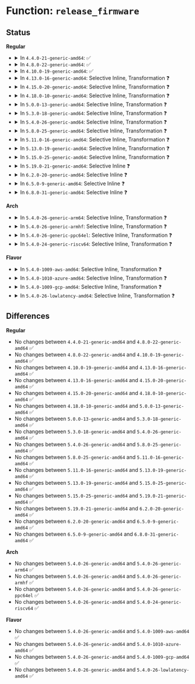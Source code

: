 # Function: <code>release_firmware</code>

## Status
<b>Regular</b>
<ul>
<li>
<details>
<summary>In <code>4.4.0-21-generic-amd64</code>: ✅</summary>

```c
void release_firmware(const struct firmware * fw)
```

```json
{
  "name": "release_firmware",
  "collision_type": "Unique Global",
  "inline_type": "No",
  "funcs": [
    {
      "addr": 18446744071584477040,
      "name": "release_firmware",
      "external": true,
      "loc": "drivers/base/firmware_class.c:1245",
      "file": "drivers/base/firmware_class.c",
      "inline": "seen, unknown",
      "caller_inline": [],
      "caller_func": [
        "arch/x86/kernel/cpu/microcode/intel.c:request_microcode_fw",
        "arch/x86/kernel/cpu/microcode/amd.c:request_microcode_amd",
        "drivers/base/firmware_class.c:_request_firmware"
      ]
    }
  ],
  "symbols": [
    {
      "addr": 18446744071584477040,
      "name": "release_firmware",
      "section": ".text",
      "bind": "STB_GLOBAL",
      "size": 102
    }
  ]
}
```
</details>
</li>
<li>
<details>
<summary>In <code>4.8.0-22-generic-amd64</code>: ✅</summary>

```c
void release_firmware(const struct firmware * fw)
```

```json
{
  "name": "release_firmware",
  "collision_type": "Unique Global",
  "inline_type": "No",
  "funcs": [
    {
      "addr": 18446744071584822448,
      "name": "release_firmware",
      "external": true,
      "loc": "drivers/base/firmware_class.c:1293",
      "file": "drivers/base/firmware_class.c",
      "inline": "seen, unknown",
      "caller_inline": [],
      "caller_func": [
        "arch/x86/kernel/cpu/microcode/intel.c:request_microcode_fw",
        "arch/x86/kernel/cpu/microcode/amd.c:request_microcode_amd",
        "drivers/base/firmware_class.c:_request_firmware"
      ]
    }
  ],
  "symbols": [
    {
      "addr": 18446744071584822448,
      "name": "release_firmware",
      "section": ".text",
      "bind": "STB_GLOBAL",
      "size": 102
    }
  ]
}
```
</details>
</li>
<li>
<details>
<summary>In <code>4.10.0-19-generic-amd64</code>: ✅</summary>

```c
void release_firmware(const struct firmware * fw)
```

```json
{
  "name": "release_firmware",
  "collision_type": "Unique Global",
  "inline_type": "No",
  "funcs": [
    {
      "addr": 18446744071585015872,
      "name": "release_firmware",
      "external": true,
      "loc": "drivers/base/firmware_class.c:1328",
      "file": "drivers/base/firmware_class.c",
      "inline": "seen, unknown",
      "caller_inline": [],
      "caller_func": [
        "arch/x86/kernel/cpu/microcode/intel.c:request_microcode_fw",
        "arch/x86/kernel/cpu/microcode/amd.c:request_microcode_amd",
        "drivers/base/firmware_class.c:_request_firmware",
        "drivers/input/touchscreen/elants_i2c.c:write_update_fw"
      ]
    }
  ],
  "symbols": [
    {
      "addr": 18446744071585015872,
      "name": "release_firmware",
      "section": ".text",
      "bind": "STB_GLOBAL",
      "size": 102
    }
  ]
}
```
</details>
</li>
<li>
<details>
<summary>In <code>4.13.0-16-generic-amd64</code>: Selective Inline, Transformation ❓</summary>

```c
void release_firmware(const struct firmware * fw)
```

```json
{
  "name": "release_firmware",
  "collision_type": "Unique Global",
  "inline_type": "Selective",
  "funcs": [
    {
      "addr": 18446744071585103060,
      "name": "release_firmware",
      "external": true,
      "loc": "drivers/base/firmware_class.c:1328",
      "file": "drivers/base/firmware_class.c",
      "inline": "not declared, inlined",
      "caller_inline": [
        "drivers/base/firmware_class.c:_request_firmware"
      ],
      "caller_func": [
        "arch/x86/kernel/cpu/microcode/intel.c:request_microcode_fw",
        "arch/x86/kernel/cpu/microcode/amd.c:request_microcode_amd",
        "drivers/base/firmware_class.c:_request_firmware",
        "drivers/input/touchscreen/elants_i2c.c:write_update_fw"
      ]
    }
  ],
  "symbols": [
    {
      "addr": 18446744071585100656,
      "name": "release_firmware.part.12",
      "section": ".text",
      "bind": "STB_LOCAL",
      "size": 105
    },
    {
      "addr": 18446744071585100768,
      "name": "release_firmware",
      "section": ".text",
      "bind": "STB_GLOBAL",
      "size": 23
    }
  ]
}
```
</details>
</li>
<li>
<details>
<summary>In <code>4.15.0-20-generic-amd64</code>: Selective Inline, Transformation ❓</summary>

```c
void release_firmware(const struct firmware * fw)
```

```json
{
  "name": "release_firmware",
  "collision_type": "Unique Global",
  "inline_type": "Selective",
  "funcs": [
    {
      "addr": 18446744071585528963,
      "name": "release_firmware",
      "external": true,
      "loc": "drivers/base/firmware_class.c:1335",
      "file": "drivers/base/firmware_class.c",
      "inline": "not declared, inlined",
      "caller_inline": [
        "drivers/base/firmware_class.c:_request_firmware"
      ],
      "caller_func": [
        "arch/x86/kernel/cpu/microcode/intel.c:request_microcode_fw",
        "arch/x86/kernel/cpu/microcode/amd.c:request_microcode_amd",
        "drivers/base/firmware_class.c:_request_firmware",
        "drivers/input/touchscreen/elants_i2c.c:write_update_fw"
      ]
    }
  ],
  "symbols": [
    {
      "addr": 18446744071585527024,
      "name": "release_firmware.part.12",
      "section": ".text",
      "bind": "STB_LOCAL",
      "size": 105
    },
    {
      "addr": 18446744071585527136,
      "name": "release_firmware",
      "section": ".text",
      "bind": "STB_GLOBAL",
      "size": 23
    }
  ]
}
```
</details>
</li>
<li>
<details>
<summary>In <code>4.18.0-10-generic-amd64</code>: Selective Inline, Transformation ❓</summary>

```c
void release_firmware(const struct firmware * fw)
```

```json
{
  "name": "release_firmware",
  "collision_type": "Unique Global",
  "inline_type": "Selective",
  "funcs": [
    {
      "addr": 18446744071585770307,
      "name": "release_firmware",
      "external": true,
      "loc": "drivers/base/firmware_loader/main.c:746",
      "file": "drivers/base/firmware_loader/main.c",
      "inline": "not declared, inlined",
      "caller_inline": [
        "drivers/base/firmware_loader/main.c:_request_firmware"
      ],
      "caller_func": [
        "arch/x86/kernel/cpu/microcode/intel.c:request_microcode_fw",
        "arch/x86/kernel/cpu/microcode/amd.c:request_microcode_amd",
        "drivers/base/firmware_loader/main.c:_request_firmware",
        "drivers/input/touchscreen/elants_i2c.c:write_update_fw"
      ]
    }
  ],
  "symbols": [
    {
      "addr": 18446744071585768560,
      "name": "release_firmware.part.9",
      "section": ".text",
      "bind": "STB_LOCAL",
      "size": 96
    },
    {
      "addr": 18446744071585768656,
      "name": "release_firmware",
      "section": ".text",
      "bind": "STB_GLOBAL",
      "size": 22
    }
  ]
}
```
</details>
</li>
<li>
<details>
<summary>In <code>5.0.0-13-generic-amd64</code>: Selective Inline, Transformation ❓</summary>

```c
void release_firmware(const struct firmware * fw)
```

```json
{
  "name": "release_firmware",
  "collision_type": "Unique Global",
  "inline_type": "Selective",
  "funcs": [
    {
      "addr": 18446744071585903435,
      "name": "release_firmware",
      "external": true,
      "loc": "drivers/base/firmware_loader/main.c:755",
      "file": "drivers/base/firmware_loader/main.c",
      "inline": "not declared, inlined",
      "caller_inline": [
        "drivers/base/firmware_loader/main.c:_request_firmware"
      ],
      "caller_func": [
        "arch/x86/kernel/cpu/microcode/intel.c:request_microcode_fw",
        "arch/x86/kernel/cpu/microcode/amd.c:request_microcode_amd",
        "drivers/base/firmware_loader/main.c:_request_firmware",
        "drivers/input/touchscreen/elants_i2c.c:write_update_fw"
      ]
    }
  ],
  "symbols": [
    {
      "addr": 18446744071585902160,
      "name": "release_firmware.part.9",
      "section": ".text",
      "bind": "STB_LOCAL",
      "size": 96
    },
    {
      "addr": 18446744071585902256,
      "name": "release_firmware",
      "section": ".text",
      "bind": "STB_GLOBAL",
      "size": 22
    }
  ]
}
```
</details>
</li>
<li>
<details>
<summary>In <code>5.3.0-18-generic-amd64</code>: Selective Inline, Transformation ❓</summary>

```c
void release_firmware(const struct firmware * fw)
```

```json
{
  "name": "release_firmware",
  "collision_type": "Unique Global",
  "inline_type": "Selective",
  "funcs": [
    {
      "addr": 18446744071586143045,
      "name": "release_firmware",
      "external": true,
      "loc": "drivers/base/firmware_loader/main.c:945",
      "file": "drivers/base/firmware_loader/main.c",
      "inline": "not declared, inlined",
      "caller_inline": [
        "drivers/base/firmware_loader/main.c:_request_firmware"
      ],
      "caller_func": [
        "arch/x86/kernel/cpu/microcode/intel.c:request_microcode_fw",
        "arch/x86/kernel/cpu/microcode/amd.c:request_microcode_amd",
        "drivers/base/firmware_loader/main.c:_request_firmware",
        "drivers/input/touchscreen/elants_i2c.c:write_update_fw"
      ]
    }
  ],
  "symbols": [
    {
      "addr": 18446744071586141072,
      "name": "release_firmware.part.0",
      "section": ".text",
      "bind": "STB_LOCAL",
      "size": 102
    },
    {
      "addr": 18446744071586141184,
      "name": "release_firmware",
      "section": ".text",
      "bind": "STB_GLOBAL",
      "size": 22
    }
  ]
}
```
</details>
</li>
<li>
<details>
<summary>In <code>5.4.0-26-generic-amd64</code>: Selective Inline, Transformation ❓</summary>

```c
void release_firmware(const struct firmware * fw)
```

```json
{
  "name": "release_firmware",
  "collision_type": "Unique Global",
  "inline_type": "Selective",
  "funcs": [
    {
      "addr": 18446744071586291525,
      "name": "release_firmware",
      "external": true,
      "loc": "drivers/base/firmware_loader/main.c:945",
      "file": "drivers/base/firmware_loader/main.c",
      "inline": "not declared, inlined",
      "caller_inline": [
        "drivers/base/firmware_loader/main.c:_request_firmware"
      ],
      "caller_func": [
        "arch/x86/kernel/cpu/microcode/intel.c:request_microcode_fw",
        "arch/x86/kernel/cpu/microcode/amd.c:request_microcode_amd",
        "drivers/base/firmware_loader/main.c:_request_firmware",
        "drivers/input/touchscreen/elants_i2c.c:write_update_fw",
        "drivers/remoteproc/remoteproc_core.c:rproc_boot",
        "drivers/remoteproc/remoteproc_core.c:rproc_trigger_recovery",
        "drivers/remoteproc/remoteproc_core.c:rproc_auto_boot_callback"
      ]
    }
  ],
  "symbols": [
    {
      "addr": 18446744071586289552,
      "name": "release_firmware.part.0",
      "section": ".text",
      "bind": "STB_LOCAL",
      "size": 102
    },
    {
      "addr": 18446744071586289664,
      "name": "release_firmware",
      "section": ".text",
      "bind": "STB_GLOBAL",
      "size": 22
    }
  ]
}
```
</details>
</li>
<li>
<details>
<summary>In <code>5.8.0-25-generic-amd64</code>: Selective Inline, Transformation ❓</summary>

```c
void release_firmware(const struct firmware * fw)
```

```json
{
  "name": "release_firmware",
  "collision_type": "Unique Global",
  "inline_type": "Selective",
  "funcs": [
    {
      "addr": 18446744071587061613,
      "name": "release_firmware",
      "external": true,
      "loc": "drivers/base/firmware_loader/main.c:976",
      "file": "drivers/base/firmware_loader/main.c",
      "inline": "not declared, inlined",
      "caller_inline": [
        "drivers/base/firmware_loader/main.c:_request_firmware"
      ],
      "caller_func": [
        "arch/x86/kernel/cpu/microcode/intel.c:request_microcode_fw",
        "arch/x86/kernel/cpu/microcode/amd.c:request_microcode_amd",
        "drivers/base/firmware_loader/main.c:_request_firmware",
        "drivers/input/touchscreen/elants_i2c.c:elants_i2c_fw_update",
        "drivers/remoteproc/remoteproc_core.c:rproc_boot",
        "drivers/remoteproc/remoteproc_core.c:rproc_trigger_recovery",
        "drivers/remoteproc/remoteproc_core.c:rproc_auto_boot_callback"
      ]
    }
  ],
  "symbols": [
    {
      "addr": 18446744071587059184,
      "name": "release_firmware.part.0",
      "section": ".text",
      "bind": "STB_LOCAL",
      "size": 106
    },
    {
      "addr": 18446744071587059296,
      "name": "release_firmware",
      "section": ".text",
      "bind": "STB_GLOBAL",
      "size": 22
    }
  ]
}
```
</details>
</li>
<li>
<details>
<summary>In <code>5.11.0-16-generic-amd64</code>: Selective Inline, Transformation ❓</summary>

```c
void release_firmware(const struct firmware * fw)
```

```json
{
  "name": "release_firmware",
  "collision_type": "Unique Global",
  "inline_type": "Selective",
  "funcs": [
    {
      "addr": 18446744071587146206,
      "name": "release_firmware",
      "external": true,
      "loc": "drivers/base/firmware_loader/main.c:1049",
      "file": "drivers/base/firmware_loader/main.c",
      "inline": "not declared, inlined",
      "caller_inline": [
        "drivers/base/firmware_loader/main.c:_request_firmware"
      ],
      "caller_func": [
        "arch/x86/kernel/cpu/microcode/intel.c:request_microcode_fw",
        "arch/x86/kernel/cpu/microcode/amd.c:request_microcode_amd",
        "drivers/base/firmware_loader/main.c:_request_firmware",
        "drivers/input/touchscreen/elants_i2c.c:elants_i2c_fw_update",
        "drivers/remoteproc/remoteproc_core.c:rproc_boot",
        "drivers/remoteproc/remoteproc_core.c:rproc_trigger_recovery",
        "drivers/remoteproc/remoteproc_core.c:rproc_auto_boot_callback",
        "net/core/devlink.c:devlink_compat_flash_update",
        "net/core/devlink.c:devlink_nl_cmd_flash_update"
      ]
    }
  ],
  "symbols": [
    {
      "addr": 18446744071587143360,
      "name": "release_firmware.part.0",
      "section": ".text",
      "bind": "STB_LOCAL",
      "size": 106
    },
    {
      "addr": 18446744071587143472,
      "name": "release_firmware",
      "section": ".text",
      "bind": "STB_GLOBAL",
      "size": 22
    }
  ]
}
```
</details>
</li>
<li>
<details>
<summary>In <code>5.13.0-19-generic-amd64</code>: Selective Inline, Transformation ❓</summary>

```c
void release_firmware(const struct firmware * fw)
```

```json
{
  "name": "release_firmware",
  "collision_type": "Unique Global",
  "inline_type": "Selective",
  "funcs": [
    {
      "addr": 18446744071587033460,
      "name": "release_firmware",
      "external": true,
      "loc": "drivers/base/firmware_loader/main.c:1053",
      "file": "drivers/base/firmware_loader/main.c",
      "inline": "not declared, inlined",
      "caller_inline": [
        "drivers/base/firmware_loader/main.c:_request_firmware"
      ],
      "caller_func": [
        "arch/x86/kernel/cpu/microcode/intel.c:request_microcode_fw",
        "arch/x86/kernel/cpu/microcode/amd.c:request_microcode_amd",
        "drivers/base/firmware_loader/main.c:_request_firmware",
        "drivers/input/touchscreen/elants_i2c.c:elants_i2c_fw_update",
        "drivers/remoteproc/remoteproc_core.c:rproc_boot",
        "drivers/remoteproc/remoteproc_core.c:rproc_trigger_recovery",
        "drivers/remoteproc/remoteproc_core.c:rproc_auto_boot_callback",
        "net/core/devlink.c:devlink_compat_flash_update",
        "net/core/devlink.c:devlink_nl_cmd_flash_update"
      ]
    }
  ],
  "symbols": [
    {
      "addr": 18446744071587030480,
      "name": "release_firmware.part.0",
      "section": ".text",
      "bind": "STB_LOCAL",
      "size": 106
    },
    {
      "addr": 18446744071587030592,
      "name": "release_firmware",
      "section": ".text",
      "bind": "STB_GLOBAL",
      "size": 22
    }
  ]
}
```
</details>
</li>
<li>
<details>
<summary>In <code>5.15.0-25-generic-amd64</code>: Selective Inline, Transformation ❓</summary>

```c
void release_firmware(const struct firmware * fw)
```

```json
{
  "name": "release_firmware",
  "collision_type": "Unique Global",
  "inline_type": "Selective",
  "funcs": [
    {
      "addr": 18446744071587600473,
      "name": "release_firmware",
      "external": true,
      "loc": "drivers/base/firmware_loader/main.c:1052",
      "file": "drivers/base/firmware_loader/main.c",
      "inline": "not declared, inlined",
      "caller_inline": [
        "drivers/base/firmware_loader/main.c:_request_firmware"
      ],
      "caller_func": [
        "arch/x86/kernel/cpu/microcode/intel.c:request_microcode_fw",
        "arch/x86/kernel/cpu/microcode/amd.c:request_microcode_amd",
        "drivers/base/firmware_loader/main.c:_request_firmware",
        "drivers/input/touchscreen/elants_i2c.c:elants_i2c_fw_update",
        "drivers/remoteproc/remoteproc_core.c:rproc_boot",
        "drivers/remoteproc/remoteproc_core.c:rproc_trigger_recovery",
        "drivers/remoteproc/remoteproc_core.c:rproc_auto_boot_callback",
        "net/core/devlink.c:devlink_compat_flash_update",
        "net/core/devlink.c:devlink_nl_cmd_flash_update"
      ]
    }
  ],
  "symbols": [
    {
      "addr": 18446744071587597952,
      "name": "release_firmware.part.0",
      "section": ".text",
      "bind": "STB_LOCAL",
      "size": 106
    },
    {
      "addr": 18446744071587598064,
      "name": "release_firmware",
      "section": ".text",
      "bind": "STB_GLOBAL",
      "size": 22
    }
  ]
}
```
</details>
</li>
<li>
<details>
<summary>In <code>5.19.0-21-generic-amd64</code>: Selective Inline ❓</summary>

```c
void release_firmware(const struct firmware * fw)
```

```json
{
  "name": "release_firmware",
  "collision_type": "Unique Global",
  "inline_type": "Selective",
  "funcs": [
    {
      "addr": 18446744071588938841,
      "name": "release_firmware",
      "external": true,
      "loc": "drivers/base/firmware_loader/main.c:1077",
      "file": "drivers/base/firmware_loader/main.c",
      "inline": "not declared, inlined",
      "caller_inline": [
        "drivers/base/firmware_loader/main.c:_request_firmware",
        "drivers/base/firmware_loader/main.c:_request_firmware"
      ],
      "caller_func": [
        "arch/x86/kernel/cpu/microcode/intel.c:request_microcode_fw",
        "arch/x86/kernel/cpu/microcode/amd.c:request_microcode_amd",
        "drivers/input/touchscreen/elants_i2c.c:elants_i2c_fw_update",
        "drivers/remoteproc/remoteproc_core.c:rproc_boot",
        "drivers/remoteproc/remoteproc_core.c:rproc_trigger_recovery",
        "drivers/remoteproc/remoteproc_core.c:rproc_auto_boot_callback",
        "net/core/devlink.c:devlink_compat_flash_update",
        "net/core/devlink.c:devlink_nl_cmd_flash_update"
      ]
    }
  ],
  "symbols": [
    {
      "addr": 18446744071588936672,
      "name": "release_firmware",
      "section": ".text",
      "bind": "STB_GLOBAL",
      "size": 108
    }
  ]
}
```
</details>
</li>
<li>
<details>
<summary>In <code>6.2.0-20-generic-amd64</code>: Selective Inline ❓</summary>

```c
void release_firmware(const struct firmware * fw)
```

```json
{
  "name": "release_firmware",
  "collision_type": "Unique Global",
  "inline_type": "Selective",
  "funcs": [
    {
      "addr": 18446744071590453220,
      "name": "release_firmware",
      "external": true,
      "loc": "drivers/base/firmware_loader/main.c:1077",
      "file": "drivers/base/firmware_loader/main.c",
      "inline": "not declared, inlined",
      "caller_inline": [
        "drivers/base/firmware_loader/main.c:_request_firmware",
        "drivers/base/firmware_loader/main.c:_request_firmware"
      ],
      "caller_func": [
        "arch/x86/kernel/cpu/microcode/intel.c:request_microcode_fw",
        "arch/x86/kernel/cpu/microcode/amd.c:request_microcode_amd",
        "drivers/input/touchscreen/elants_i2c.c:elants_i2c_fw_update",
        "drivers/remoteproc/remoteproc_core.c:rproc_boot",
        "drivers/remoteproc/remoteproc_core.c:rproc_trigger_recovery",
        "drivers/remoteproc/remoteproc_core.c:rproc_auto_boot_callback",
        "net/core/devlink.c:devlink_compat_flash_update",
        "net/core/devlink.c:devlink_nl_cmd_flash_update"
      ]
    }
  ],
  "symbols": [
    {
      "addr": 18446744071590450848,
      "name": "release_firmware",
      "section": ".text",
      "bind": "STB_GLOBAL",
      "size": 108
    }
  ]
}
```
</details>
</li>
<li>
<details>
<summary>In <code>6.5.0-9-generic-amd64</code>: Selective Inline ❓</summary>

```c
void release_firmware(const struct firmware * fw)
```

```json
{
  "name": "release_firmware",
  "collision_type": "Unique Global",
  "inline_type": "Selective",
  "funcs": [
    {
      "addr": 18446744071590773460,
      "name": "release_firmware",
      "external": true,
      "loc": "drivers/base/firmware_loader/main.c:1132",
      "file": "drivers/base/firmware_loader/main.c",
      "inline": "not declared, inlined",
      "caller_inline": [
        "drivers/base/firmware_loader/main.c:_request_firmware",
        "drivers/base/firmware_loader/main.c:_request_firmware"
      ],
      "caller_func": [
        "arch/x86/kernel/cpu/microcode/intel.c:request_microcode_fw",
        "arch/x86/kernel/cpu/microcode/amd.c:request_microcode_amd",
        "drivers/input/touchscreen/elants_i2c.c:elants_i2c_fw_update",
        "drivers/remoteproc/remoteproc_core.c:rproc_boot",
        "drivers/remoteproc/remoteproc_core.c:rproc_trigger_recovery",
        "drivers/remoteproc/remoteproc_core.c:rproc_auto_boot_callback",
        "net/devlink/dev.c:devlink_compat_flash_update",
        "net/devlink/dev.c:devlink_nl_cmd_flash_update"
      ]
    }
  ],
  "symbols": [
    {
      "addr": 18446744071590770992,
      "name": "release_firmware",
      "section": ".text",
      "bind": "STB_GLOBAL",
      "size": 108
    }
  ]
}
```
</details>
</li>
<li>
<details>
<summary>In <code>6.8.0-31-generic-amd64</code>: Selective Inline ❓</summary>

```c
void release_firmware(const struct firmware * fw)
```

```json
{
  "name": "release_firmware",
  "collision_type": "Unique Global",
  "inline_type": "Selective",
  "funcs": [
    {
      "addr": 18446744071591116052,
      "name": "release_firmware",
      "external": true,
      "loc": "drivers/base/firmware_loader/main.c:1133",
      "file": "drivers/base/firmware_loader/main.c",
      "inline": "not declared, inlined",
      "caller_inline": [
        "drivers/base/firmware_loader/main.c:_request_firmware",
        "drivers/base/firmware_loader/main.c:_request_firmware"
      ],
      "caller_func": [
        "arch/x86/kernel/cpu/microcode/intel.c:request_microcode_fw",
        "arch/x86/kernel/cpu/microcode/amd.c:request_microcode_amd",
        "drivers/gpu/drm/drm_edid_load.c:drm_edid_load_firmware",
        "drivers/input/touchscreen/elants_i2c.c:elants_i2c_fw_update",
        "drivers/remoteproc/remoteproc_core.c:rproc_boot",
        "drivers/remoteproc/remoteproc_core.c:rproc_trigger_recovery",
        "drivers/remoteproc/remoteproc_core.c:rproc_auto_boot_callback",
        "net/devlink/dev.c:devlink_compat_flash_update",
        "net/devlink/dev.c:devlink_nl_flash_update_doit"
      ]
    }
  ],
  "symbols": [
    {
      "addr": 18446744071591113536,
      "name": "release_firmware",
      "section": ".text",
      "bind": "STB_GLOBAL",
      "size": 108
    }
  ]
}
```
</details>
</li>
</ul>
<b>Arch</b>
<ul>
<li>
<details>
<summary>In <code>5.4.0-26-generic-arm64</code>: Selective Inline, Transformation ❓</summary>

```c
void release_firmware(const struct firmware * fw)
```

```json
{
  "name": "release_firmware",
  "collision_type": "Unique Global",
  "inline_type": "Selective",
  "funcs": [
    {
      "addr": 18446603336499123868,
      "name": "release_firmware",
      "external": true,
      "loc": "drivers/base/firmware_loader/main.c:945",
      "file": "drivers/base/firmware_loader/main.c",
      "inline": "not declared, inlined",
      "caller_inline": [
        "drivers/base/firmware_loader/main.c:_request_firmware"
      ],
      "caller_func": [
        "drivers/base/firmware_loader/main.c:_request_firmware",
        "drivers/remoteproc/remoteproc_core.c:rproc_boot",
        "drivers/remoteproc/remoteproc_core.c:rproc_trigger_recovery",
        "drivers/remoteproc/remoteproc_core.c:rproc_auto_boot_callback"
      ]
    }
  ],
  "symbols": [
    {
      "addr": 18446603336499120960,
      "name": "release_firmware.part.0",
      "section": ".text",
      "bind": "STB_LOCAL",
      "size": 144
    },
    {
      "addr": 18446603336499121104,
      "name": "release_firmware",
      "section": ".text",
      "bind": "STB_GLOBAL",
      "size": 48
    }
  ]
}
```
</details>
</li>
<li>
<details>
<summary>In <code>5.4.0-26-generic-armhf</code>: Selective Inline, Transformation ❓</summary>

```c
void release_firmware(const struct firmware * fw)
```

```json
{
  "name": "release_firmware",
  "collision_type": "Unique Global",
  "inline_type": "Selective",
  "funcs": [
    {
      "addr": 3231672060,
      "name": "release_firmware",
      "external": true,
      "loc": "drivers/base/firmware_loader/main.c:945",
      "file": "drivers/base/firmware_loader/main.c",
      "inline": "not declared, inlined",
      "caller_inline": [
        "drivers/base/firmware_loader/main.c:_request_firmware"
      ],
      "caller_func": [
        "drivers/base/firmware_loader/main.c:_request_firmware",
        "drivers/remoteproc/remoteproc_core.c:rproc_boot",
        "drivers/remoteproc/remoteproc_core.c:rproc_trigger_recovery",
        "drivers/remoteproc/remoteproc_core.c:rproc_auto_boot_callback"
      ]
    }
  ],
  "symbols": [
    {
      "addr": 3231669188,
      "name": "release_firmware.part.0",
      "section": ".text",
      "bind": "STB_LOCAL",
      "size": 124
    },
    {
      "addr": 3231669312,
      "name": "release_firmware",
      "section": ".text",
      "bind": "STB_GLOBAL",
      "size": 36
    }
  ]
}
```
</details>
</li>
<li>
<details>
<summary>In <code>5.4.0-26-generic-ppc64el</code>: Selective Inline, Transformation ❓</summary>

```c
void release_firmware(const struct firmware * fw)
```

```json
{
  "name": "release_firmware",
  "collision_type": "Unique Global",
  "inline_type": "Selective",
  "funcs": [
    {
      "addr": 13835058055292312644,
      "name": "release_firmware",
      "external": true,
      "loc": "drivers/base/firmware_loader/main.c:945",
      "file": "drivers/base/firmware_loader/main.c",
      "inline": "not declared, inlined",
      "caller_inline": [
        "drivers/base/firmware_loader/main.c:_request_firmware"
      ],
      "caller_func": [
        "drivers/base/firmware_loader/main.c:_request_firmware",
        "drivers/remoteproc/remoteproc_core.c:rproc_boot",
        "drivers/remoteproc/remoteproc_core.c:rproc_trigger_recovery",
        "drivers/remoteproc/remoteproc_core.c:rproc_auto_boot_callback"
      ]
    }
  ],
  "symbols": [
    {
      "addr": 13835058055292307040,
      "name": "release_firmware.part.0",
      "section": ".text",
      "bind": "STB_LOCAL",
      "size": 208
    },
    {
      "addr": 13835058055292307248,
      "name": "release_firmware",
      "section": ".text",
      "bind": "STB_GLOBAL",
      "size": 28
    }
  ]
}
```
</details>
</li>
<li>
<details>
<summary>In <code>5.4.0-24-generic-riscv64</code>: Selective Inline, Transformation ❓</summary>

```c
void release_firmware(const struct firmware * fw)
```

```json
{
  "name": "release_firmware",
  "collision_type": "Unique Global",
  "inline_type": "Selective",
  "funcs": [
    {
      "addr": 18446743936276439396,
      "name": "release_firmware",
      "external": true,
      "loc": "drivers/base/firmware_loader/main.c:945",
      "file": "drivers/base/firmware_loader/main.c",
      "inline": "not declared, inlined",
      "caller_inline": [
        "drivers/base/firmware_loader/main.c:_request_firmware"
      ],
      "caller_func": [
        "drivers/base/firmware_loader/main.c:_request_firmware"
      ]
    }
  ],
  "symbols": [
    {
      "addr": 18446743936276437372,
      "name": "release_firmware.part.0",
      "section": ".text",
      "bind": "STB_LOCAL",
      "size": 412
    },
    {
      "addr": 18446743936276437784,
      "name": "release_firmware",
      "section": ".text",
      "bind": "STB_GLOBAL",
      "size": 44
    }
  ]
}
```
</details>
</li>
</ul>
<b>Flavor</b>
<ul>
<li>
<details>
<summary>In <code>5.4.0-1009-aws-amd64</code>: Selective Inline, Transformation ❓</summary>

```c
void release_firmware(const struct firmware * fw)
```

```json
{
  "name": "release_firmware",
  "collision_type": "Unique Global",
  "inline_type": "Selective",
  "funcs": [
    {
      "addr": 18446744071586054773,
      "name": "release_firmware",
      "external": true,
      "loc": "drivers/base/firmware_loader/main.c:945",
      "file": "drivers/base/firmware_loader/main.c",
      "inline": "not declared, inlined",
      "caller_inline": [
        "drivers/base/firmware_loader/main.c:_request_firmware"
      ],
      "caller_func": [
        "arch/x86/kernel/cpu/microcode/intel.c:request_microcode_fw",
        "arch/x86/kernel/cpu/microcode/amd.c:request_microcode_amd",
        "drivers/base/firmware_loader/main.c:_request_firmware",
        "drivers/remoteproc/remoteproc_core.c:rproc_boot",
        "drivers/remoteproc/remoteproc_core.c:rproc_trigger_recovery",
        "drivers/remoteproc/remoteproc_core.c:rproc_auto_boot_callback"
      ]
    }
  ],
  "symbols": [
    {
      "addr": 18446744071586052800,
      "name": "release_firmware.part.0",
      "section": ".text",
      "bind": "STB_LOCAL",
      "size": 102
    },
    {
      "addr": 18446744071586052912,
      "name": "release_firmware",
      "section": ".text",
      "bind": "STB_GLOBAL",
      "size": 22
    }
  ]
}
```
</details>
</li>
<li>
<details>
<summary>In <code>5.4.0-1010-azure-amd64</code>: Selective Inline, Transformation ❓</summary>

```c
void release_firmware(const struct firmware * fw)
```

```json
{
  "name": "release_firmware",
  "collision_type": "Unique Global",
  "inline_type": "Selective",
  "funcs": [
    {
      "addr": 18446744071585900725,
      "name": "release_firmware",
      "external": true,
      "loc": "drivers/base/firmware_loader/main.c:945",
      "file": "drivers/base/firmware_loader/main.c",
      "inline": "not declared, inlined",
      "caller_inline": [
        "drivers/base/firmware_loader/main.c:_request_firmware"
      ],
      "caller_func": [
        "arch/x86/kernel/cpu/microcode/intel.c:request_microcode_fw",
        "arch/x86/kernel/cpu/microcode/amd.c:request_microcode_amd",
        "drivers/base/firmware_loader/main.c:_request_firmware"
      ]
    }
  ],
  "symbols": [
    {
      "addr": 18446744071585898752,
      "name": "release_firmware.part.0",
      "section": ".text",
      "bind": "STB_LOCAL",
      "size": 102
    },
    {
      "addr": 18446744071585898864,
      "name": "release_firmware",
      "section": ".text",
      "bind": "STB_GLOBAL",
      "size": 22
    }
  ]
}
```
</details>
</li>
<li>
<details>
<summary>In <code>5.4.0-1009-gcp-amd64</code>: Selective Inline, Transformation ❓</summary>

```c
void release_firmware(const struct firmware * fw)
```

```json
{
  "name": "release_firmware",
  "collision_type": "Unique Global",
  "inline_type": "Selective",
  "funcs": [
    {
      "addr": 18446744071586240696,
      "name": "release_firmware",
      "external": true,
      "loc": "drivers/base/firmware_loader/main.c:945",
      "file": "drivers/base/firmware_loader/main.c",
      "inline": "not declared, inlined",
      "caller_inline": [
        "drivers/base/firmware_loader/main.c:_request_firmware"
      ],
      "caller_func": [
        "arch/x86/kernel/cpu/microcode/intel.c:request_microcode_fw",
        "arch/x86/kernel/cpu/microcode/amd.c:request_microcode_amd",
        "drivers/base/firmware_loader/main.c:_request_firmware",
        "drivers/input/touchscreen/elants_i2c.c:write_update_fw"
      ]
    }
  ],
  "symbols": [
    {
      "addr": 18446744071586238944,
      "name": "release_firmware.part.0",
      "section": ".text",
      "bind": "STB_LOCAL",
      "size": 102
    },
    {
      "addr": 18446744071586239056,
      "name": "release_firmware",
      "section": ".text",
      "bind": "STB_GLOBAL",
      "size": 22
    }
  ]
}
```
</details>
</li>
<li>
<details>
<summary>In <code>5.4.0-26-lowlatency-amd64</code>: Selective Inline, Transformation ❓</summary>

```c
void release_firmware(const struct firmware * fw)
```

```json
{
  "name": "release_firmware",
  "collision_type": "Unique Global",
  "inline_type": "Selective",
  "funcs": [
    {
      "addr": 18446744071586350502,
      "name": "release_firmware",
      "external": true,
      "loc": "drivers/base/firmware_loader/main.c:945",
      "file": "drivers/base/firmware_loader/main.c",
      "inline": "not declared, inlined",
      "caller_inline": [
        "drivers/base/firmware_loader/main.c:_request_firmware"
      ],
      "caller_func": [
        "arch/x86/kernel/cpu/microcode/intel.c:request_microcode_fw",
        "arch/x86/kernel/cpu/microcode/amd.c:request_microcode_amd",
        "drivers/base/firmware_loader/main.c:_request_firmware",
        "drivers/input/touchscreen/elants_i2c.c:write_update_fw",
        "drivers/remoteproc/remoteproc_core.c:rproc_boot",
        "drivers/remoteproc/remoteproc_core.c:rproc_trigger_recovery",
        "drivers/remoteproc/remoteproc_core.c:rproc_auto_boot_callback"
      ]
    }
  ],
  "symbols": [
    {
      "addr": 18446744071586348176,
      "name": "release_firmware.part.0",
      "section": ".text",
      "bind": "STB_LOCAL",
      "size": 102
    },
    {
      "addr": 18446744071586348288,
      "name": "release_firmware",
      "section": ".text",
      "bind": "STB_GLOBAL",
      "size": 22
    }
  ]
}
```
</details>
</li>
</ul>

## Differences
<b>Regular</b>
<ul>
<li>
No changes between <code>4.4.0-21-generic-amd64</code> and <code>4.8.0-22-generic-amd64</code> ✅
</li>
<li>
No changes between <code>4.8.0-22-generic-amd64</code> and <code>4.10.0-19-generic-amd64</code> ✅
</li>
<li>
No changes between <code>4.10.0-19-generic-amd64</code> and <code>4.13.0-16-generic-amd64</code> ✅
</li>
<li>
No changes between <code>4.13.0-16-generic-amd64</code> and <code>4.15.0-20-generic-amd64</code> ✅
</li>
<li>
No changes between <code>4.15.0-20-generic-amd64</code> and <code>4.18.0-10-generic-amd64</code> ✅
</li>
<li>
No changes between <code>4.18.0-10-generic-amd64</code> and <code>5.0.0-13-generic-amd64</code> ✅
</li>
<li>
No changes between <code>5.0.0-13-generic-amd64</code> and <code>5.3.0-18-generic-amd64</code> ✅
</li>
<li>
No changes between <code>5.3.0-18-generic-amd64</code> and <code>5.4.0-26-generic-amd64</code> ✅
</li>
<li>
No changes between <code>5.4.0-26-generic-amd64</code> and <code>5.8.0-25-generic-amd64</code> ✅
</li>
<li>
No changes between <code>5.8.0-25-generic-amd64</code> and <code>5.11.0-16-generic-amd64</code> ✅
</li>
<li>
No changes between <code>5.11.0-16-generic-amd64</code> and <code>5.13.0-19-generic-amd64</code> ✅
</li>
<li>
No changes between <code>5.13.0-19-generic-amd64</code> and <code>5.15.0-25-generic-amd64</code> ✅
</li>
<li>
No changes between <code>5.15.0-25-generic-amd64</code> and <code>5.19.0-21-generic-amd64</code> ✅
</li>
<li>
No changes between <code>5.19.0-21-generic-amd64</code> and <code>6.2.0-20-generic-amd64</code> ✅
</li>
<li>
No changes between <code>6.2.0-20-generic-amd64</code> and <code>6.5.0-9-generic-amd64</code> ✅
</li>
<li>
No changes between <code>6.5.0-9-generic-amd64</code> and <code>6.8.0-31-generic-amd64</code> ✅
</li>
</ul>
<b>Arch</b>
<ul>
<li>
No changes between <code>5.4.0-26-generic-amd64</code> and <code>5.4.0-26-generic-arm64</code> ✅
</li>
<li>
No changes between <code>5.4.0-26-generic-amd64</code> and <code>5.4.0-26-generic-armhf</code> ✅
</li>
<li>
No changes between <code>5.4.0-26-generic-amd64</code> and <code>5.4.0-26-generic-ppc64el</code> ✅
</li>
<li>
No changes between <code>5.4.0-26-generic-amd64</code> and <code>5.4.0-24-generic-riscv64</code> ✅
</li>
</ul>
<b>Flavor</b>
<ul>
<li>
No changes between <code>5.4.0-26-generic-amd64</code> and <code>5.4.0-1009-aws-amd64</code> ✅
</li>
<li>
No changes between <code>5.4.0-26-generic-amd64</code> and <code>5.4.0-1010-azure-amd64</code> ✅
</li>
<li>
No changes between <code>5.4.0-26-generic-amd64</code> and <code>5.4.0-1009-gcp-amd64</code> ✅
</li>
<li>
No changes between <code>5.4.0-26-generic-amd64</code> and <code>5.4.0-26-lowlatency-amd64</code> ✅
</li>
</ul>
